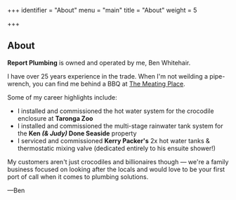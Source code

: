 +++
identifier = "About"
menu = "main"
title = "About"
weight = 5

+++

## About

**Report Plumbing** is owned and operated by me, Ben Whitehair.

I have over 25 years experience in the trade. When I'm not weilding a pipe-wrench, you can find me behind a BBQ at [The Meating Place](https://www.facebook.com/themeatingplace2444).

Some of my career highlights include:

- I installed and commissioned the hot water system for the crocodile enclosure at **Taronga Zoo**
- I installed and commissioned the multi-stage rainwater tank system for the **Ken _(& Judy)_ Done Seaside** property
- I serviced and commissioned **Kerry Packer's** 2x hot water tanks & thermostatic mixing valve (dedicated entirely to his ensuite shower!)

My customers aren't just crocodiles and billionaires though — we're a family business focused on looking after the locals and would love to be your first port of call when it comes to plumbing solutions.

—Ben
